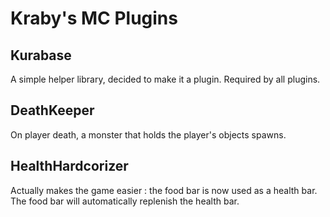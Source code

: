 # Kraby's MC Plugins
## Kurabase
A simple helper library, decided to make it a plugin. Required by all plugins.

## DeathKeeper
On player death, a monster that holds the player's objects spawns.

## HealthHardcorizer
Actually makes the game easier : the food bar is now used as a health bar. The food bar will automatically replenish the health bar.